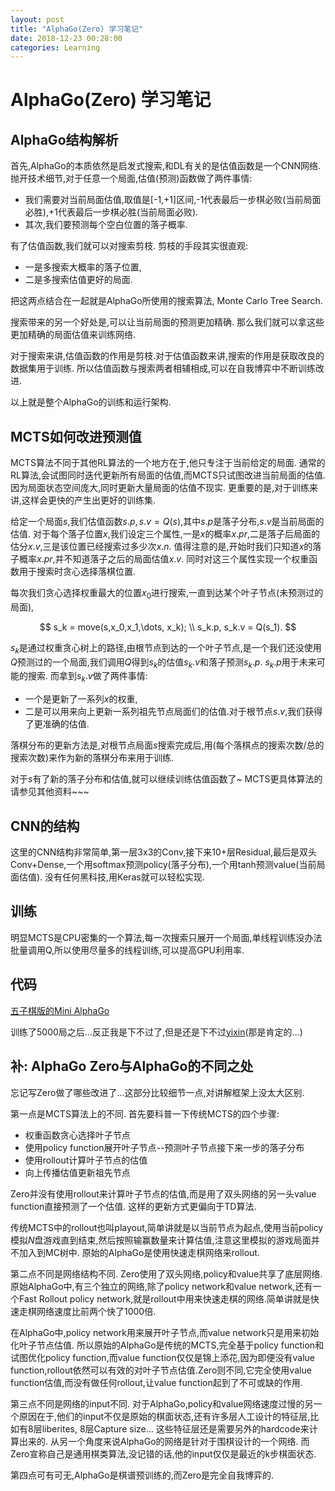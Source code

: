 ```yaml
---
layout: post
title: "AlphaGo(Zero) 学习笔记"
date: 2018-12-23 00:28:00
categories: Learning
---
```



# AlphaGo(Zero) 学习笔记

## AlphaGo结构解析

首先,AlphaGo的本质依然是启发式搜索,和DL有关的是估值函数是一个CNN网络.
抛开技术细节,对于任意一个局面,估值(预测)函数做了两件事情:
  * 我们需要对当前局面估值,取值是[-1,+1]区间,-1代表最后一步棋必败(当前局面必胜),+1代表最后一步棋必胜(当前局面必败).
  * 其次,我们要预测每个空白位置的落子概率.

有了估值函数,我们就可以对搜索剪枝. 剪枝的手段其实很直观:
  * 一是多搜索大概率的落子位置,
  * 二是多搜索估值更好的局面. 

把这两点结合在一起就是AlphaGo所使用的搜索算法, Monte Carlo Tree Search. 

搜索带来的另一个好处是,可以让当前局面的预测更加精确. 那么我们就可以拿这些更加精确的局面估值来训练网络. 

对于搜索来讲,估值函数的作用是剪枝.对于估值函数来讲,搜索的作用是获取改良的数据集用于训练. 所以估值函数与搜索两者相辅相成,可以在自我博弈中不断训练改进.

以上就是整个AlphaGo的训练和运行架构.

## MCTS如何改进预测值

MCTS算法不同于其他RL算法的一个地方在于,他只专注于当前给定的局面. 通常的RL算法,会试图同时迭代更新所有局面的估值,而MCTS只试图改进当前局面的估值. 因为局面状态空间庞大,同时更新大量局面的估值不现实. 更重要的是,对于训练来讲,这样会更快的产生出更好的训练集.

给定一个局面$s$,我们估值函数$s.p,s.v = Q(s)$,其中$s.p$是落子分布,$s.v$是当前局面的估值. 对于每个落子位置$x$,我们设定三个属性,一是$x$的概率$x.pr$,二是落子后局面的估分$x.v$,三是该位置已经搜索过多少次$x.n$. 值得注意的是,开始时我们只知道$x$的落子概率$x.pr$,并不知道落子之后的局面估值$x.v$. 同时对这三个属性实现一个权重函数用于搜索时贪心选择落棋位置.

每次我们贪心选择权重最大的位置$x_0$进行搜索,一直到达某个叶子节点(未预测过的局面),

$$
s_k = move(s,x_0,x_1,\dots, x_k); \\
s_k.p, s_k.v = Q(s_1).
$$

$s_k$是通过权重贪心树上的路径,由根节点到达的一个叶子节点,是一个我们还没使用$Q$预测过的一个局面,我们调用$Q$得到$s_k$的估值$s_k.v$和落子预测$s_k.p$. $s_k.p$用于未来可能的搜索. 而拿到$s_k.v$做了两件事情:
  * 一个是更新了一系列$x$的权重,
  * 二是可以用来向上更新一系列祖先节点局面们的估值.对于根节点$s.v$,我们获得了更准确的估值.

落棋分布的更新方法是,对根节点局面$s$搜索完成后,用(每个落棋点的搜索次数/总的搜索次数)来作为新的落棋分布来用于训练.

对于$s$有了新的落子分布和估值,就可以继续训练估值函数了~ MCTS更具体算法的请参见其他资料~~~

## CNN的结构

这里的CNN结构非常简单,第一层3x3的Conv,接下来10+层Residual,最后是双头Conv+Dense,一个用softmax预测policy(落子分布),一个用tanh预测value(当前局面估值). 没有任何黑科技,用Keras就可以轻松实现.

## 训练

明显MCTS是CPU密集的一个算法,每一次搜索只展开一个局面,单线程训练没办法批量调用Q,所以使用尽量多的线程训练,可以提高GPU利用率.

## 代码

[五子棋版的Mini AlphaGo](https://github.com/FiveEyes/GomokuZero)

训练了5000局之后...反正我是下不过了,但是还是下不过[yixin](https://www.aiexp.info/pages/yixin-cn.html)(那是肯定的...)

## 补: AlphaGo Zero与AlphaGo的不同之处

忘记写Zero做了哪些改进了...这部分比较细节一点,对讲解框架上没太大区别.

第一点是MCTS算法上的不同. 首先要科普一下传统MCTS的四个步骤:
  * 权重函数贪心选择叶子节点
  * 使用policy function展开叶子节点--预测叶子节点接下来一步的落子分布
  * 使用rollout计算叶子节点的估值
  * 向上传播估值更新祖先节点

Zero并没有使用rollout来计算叶子节点的估值,而是用了双头网络的另一头value function直接预测了一个估值. 这样的更新方式更偏向于TD算法.

传统MCTS中的rollout也叫playout,简单讲就是以当前节点为起点,使用当前policy模拟$N$盘游戏直到结束,然后按照输赢数量来计算估值,注意这里模拟的游戏局面并不加入到MC树中. 原始的AlphaGo是使用快速走棋网络来rollout.

第二点不同是网络结构不同. Zero使用了双头网络,policy和value共享了底层网络.原始AlphaGo中,有三个独立的网络,除了policy network和value network,还有一个Fast Rollout policy network,就是rollout中用来快速走棋的网络.简单讲就是快速走棋网络速度比前两个快了1000倍.

在AlphaGo中,policy network用来展开叶子节点,而value network只是用来初始化叶子节点估值. 所以原始的AlphaGo是传统的MCTS,完全基于policy function和试图优化policy function,而value function仅仅是锦上添花,因为即便没有value function,rollout依然可以有效的对叶子节点估值.Zero则不同,它完全使用value function估值,而没有做任何rollout,让value function起到了不可或缺的作用.

第三点不同是网络的input不同. 对于AlphaGo,policy和value网络速度过慢的另一个原因在于,他们的input不仅是原始的棋面状态,还有许多层人工设计的特征层,比如有8层liberites, 8层Capture size... 这些特征层还是需要另外的hardcode来计算出来的. 从另一个角度来说AlphaGo的网络是针对于围棋设计的一个网络. 而Zero宣称自己是通用棋类算法,没记错的话,他的input仅仅是最近的k步棋面状态.

第四点可有可无,AlphaGo是棋谱预训练的,而Zero是完全自我博弈的.

